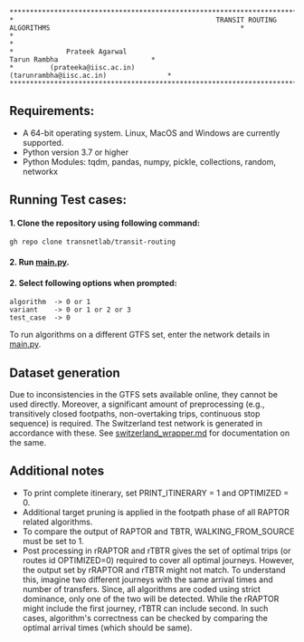     *****************************************************************************************************************************
	*                                                  TRANSIT ROUTING ALGORITHMS                                               *
    *                                                                                                                           *
	*             Prateek Agarwal                                                            Tarun Rambha                       *
	*         (prateeka@iisc.ac.in)                                                      (tarunrambha@iisc.ac.in)               *
    *****************************************************************************************************************************

## Requirements:
- A 64-bit operating system. Linux, MacOS and Windows are currently supported.
- Python version 3.7 or higher
- Python Modules: tqdm, pandas, numpy, pickle, collections, random, networkx

## Running Test cases:
#### 1. Clone the repository using following command:

`gh repo clone transnetlab/transit-routing`

#### 2. Run [main.py](https://github.com/transnetlab/transit-routing/blob/main/main.py).
#### 2. Select following options when prompted:
	algorithm  -> 0 or 1
	variant	   -> 0 or 1 or 2 or 3
	test_case  -> 0
To run algorithms on a different GTFS set, enter the network details in [main.py](https://github.com/transnetlab/transit-routing/blob/main/main.py). 

## Dataset generation
Due to inconsistencies in the GTFS sets available online, they cannot be used directly. 
Moreover, a significant amount of preprocessing (e.g., transitively closed footpaths,
non-overtaking trips, continuous stop sequence) is required. The Switzerland test network
is generated in accordance with these.  See [switzerland_wrapper.md](./switzerland_wrapper.md) 
for documentation on the same. 

## Additional notes
- To print complete itinerary, set PRINT_ITINERARY = 1 and OPTIMIZED = 0.
- Additional target pruning is applied in the footpath phase of all RAPTOR related algorithms.
- To compare the output of RAPTOR and TBTR, WALKING_FROM_SOURCE must be set to 1.
- Post processing in rRAPTOR and rTBTR gives the set of optimal trips (or routes id OPTIMIZED=0) required to cover all optimal journeys. However, the output set by rRAPTOR and rTBTR might not match. To understand this, imagine two different journeys with the same arrival times and number of transfers. Since, all algorithms are coded using strict dominance, only one of the two will be detected. While the rRAPTOR might include the first journey, rTBTR can include second. In such cases, algorithm's correctness can be checked by comparing the optimal arrival times (which should be same).
